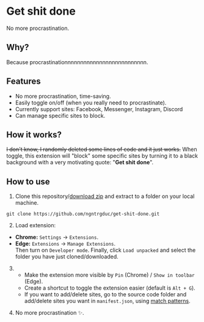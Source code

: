 # Get shit done
No more procrastination.
## Why?
Because procrastinationnnnnnnnnnnnnnnnnnnnnnnnnn.

## Features
- No more procrastination, time-saving.
- Easily toggle on/off (when you really need to procrastinate).
- Currently support sites: Facebook, Messenger, Instagram, Discord
- Can manage specific sites to block. 

## How it works?
~~I don't know, I randomly deleted some lines of code and it just works.~~ When toggle, this extension will "block" some specific sites by turning it to a black background with a very motivating quote: "**Get shit done**".

## How to use
1. Clone this repository/[download zip](https://github.com/ngntrgduc/get-shit-done/archive/refs/heads/master.zip) and extract to a folder on your local machine. 
```git
git clone https://github.com/ngntrgduc/get-shit-done.git
```

2. Load extension:
- **Chrome:**  `Settings` -> `Extensions`.
- **Edge:**  `Extensions` -> `Manage Extensions`. \
Then turn on `Developer mode`. Finally, click `Load unpacked` and select the folder you have just cloned/downloaded.

3. - Make the extension more visible by `Pin` (Chrome) / `Show in toolbar` (Edge). 
   - Create a shortcut to toggle the extension easier (default is `Alt + G`).
   - If you want to add/delete sites, go to the source code folder and add/delete sites you want in `manifest.json`, using [match patterns](https://developer.chrome.com/docs/extensions/mv3/match_patterns/).

4. No more procrastination ✨. 

